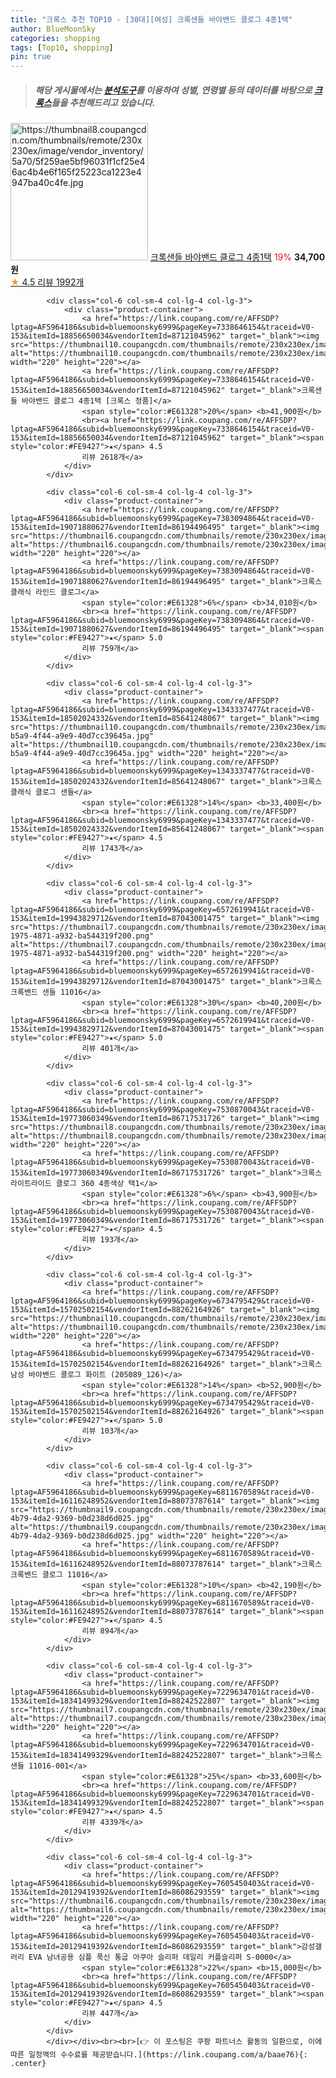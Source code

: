 ```yaml
---
title: "크록스 추천 TOP10 - [30대][여성] 크록샌들 바야밴드 클로그 4종1택"
author: BlueMoonSky
categories: shopping
tags: [Top10, shopping]
pin: true
---
```


> ##### 해당 게시물에서는 [**분석도구**](https://itemscout.io/)를 이용하여 **성별**, **연령별** 등의 데이터를 바탕으로 [**크록스**](https://link.coupang.com/a/baae76)들을 추천해드리고 있습니다.
<div class="container"><div class="row">
            <div class="col-6 col-sm-4 col-lg-4 col-lg-3">
                <div class="product-container">
                    <a href="https://link.coupang.com/re/AFFSDP?lptag=AF5964186&subid=bluemoonsky6999&pageKey=7188296050&traceid=V0-153&itemId=18143481979&vendorItemId=88242522527" target="_blank"><img src="https://thumbnail8.coupangcdn.com/thumbnails/remote/230x230ex/image/vendor_inventory/5a70/5f259ae5bf96031f1cf25e46ac4b4e6f165f25223ca1223e4947ba40c4fe.jpg" alt="https://thumbnail8.coupangcdn.com/thumbnails/remote/230x230ex/image/vendor_inventory/5a70/5f259ae5bf96031f1cf25e46ac4b4e6f165f25223ca1223e4947ba40c4fe.jpg" width="220" height="220"></a>
                    <a href="https://link.coupang.com/re/AFFSDP?lptag=AF5964186&subid=bluemoonsky6999&pageKey=7188296050&traceid=V0-153&itemId=18143481979&vendorItemId=88242522527" target="_blank">크록샌들 바야밴드 클로그 4종1택</a>
                    <span style="color:#E61328">19%</span> <b>34,700원</b>
                    <br><a href="https://link.coupang.com/re/AFFSDP?lptag=AF5964186&subid=bluemoonsky6999&pageKey=7188296050&traceid=V0-153&itemId=18143481979&vendorItemId=88242522527" target="_blank"><span style="color:#FE9427">★</span> 4.5
                    리뷰 1992개</a>
                </div>
            </div>
            
            <div class="col-6 col-sm-4 col-lg-4 col-lg-3">
                <div class="product-container">
                    <a href="https://link.coupang.com/re/AFFSDP?lptag=AF5964186&subid=bluemoonsky6999&pageKey=7338646154&traceid=V0-153&itemId=18856650034&vendorItemId=87121045962" target="_blank"><img src="https://thumbnail10.coupangcdn.com/thumbnails/remote/230x230ex/image/vendor_inventory/d578/9e8fa59ce312243099e07fcf452862d2af56faf877793d1946a5de4c157e.jpg" alt="https://thumbnail10.coupangcdn.com/thumbnails/remote/230x230ex/image/vendor_inventory/d578/9e8fa59ce312243099e07fcf452862d2af56faf877793d1946a5de4c157e.jpg" width="220" height="220"></a>
                    <a href="https://link.coupang.com/re/AFFSDP?lptag=AF5964186&subid=bluemoonsky6999&pageKey=7338646154&traceid=V0-153&itemId=18856650034&vendorItemId=87121045962" target="_blank">크록샌들 바야밴드 클로그 4종1택 [크록스 정품]</a>
                    <span style="color:#E61328">20%</span> <b>41,900원</b>
                    <br><a href="https://link.coupang.com/re/AFFSDP?lptag=AF5964186&subid=bluemoonsky6999&pageKey=7338646154&traceid=V0-153&itemId=18856650034&vendorItemId=87121045962" target="_blank"><span style="color:#FE9427">★</span> 4.5
                    리뷰 2618개</a>
                </div>
            </div>
            
            <div class="col-6 col-sm-4 col-lg-4 col-lg-3">
                <div class="product-container">
                    <a href="https://link.coupang.com/re/AFFSDP?lptag=AF5964186&subid=bluemoonsky6999&pageKey=7383094864&traceid=V0-153&itemId=19071880627&vendorItemId=86194496495" target="_blank"><img src="https://thumbnail6.coupangcdn.com/thumbnails/remote/230x230ex/image/rs_quotation_api/9kzgor5r/2826789c61154932aeb5a493696b79ea.jpg" alt="https://thumbnail6.coupangcdn.com/thumbnails/remote/230x230ex/image/rs_quotation_api/9kzgor5r/2826789c61154932aeb5a493696b79ea.jpg" width="220" height="220"></a>
                    <a href="https://link.coupang.com/re/AFFSDP?lptag=AF5964186&subid=bluemoonsky6999&pageKey=7383094864&traceid=V0-153&itemId=19071880627&vendorItemId=86194496495" target="_blank">크록스 클래식 라인드 클로그</a>
                    <span style="color:#E61328">6%</span> <b>34,010원</b>
                    <br><a href="https://link.coupang.com/re/AFFSDP?lptag=AF5964186&subid=bluemoonsky6999&pageKey=7383094864&traceid=V0-153&itemId=19071880627&vendorItemId=86194496495" target="_blank"><span style="color:#FE9427">★</span> 5.0
                    리뷰 759개</a>
                </div>
            </div>
            
            <div class="col-6 col-sm-4 col-lg-4 col-lg-3">
                <div class="product-container">
                    <a href="https://link.coupang.com/re/AFFSDP?lptag=AF5964186&subid=bluemoonsky6999&pageKey=1343337477&traceid=V0-153&itemId=18502024332&vendorItemId=85641248067" target="_blank"><img src="https://thumbnail10.coupangcdn.com/thumbnails/remote/230x230ex/image/retail/images/2023/04/12/9/0/1db1990c-b5a9-4f44-a9e9-40d7cc39645a.jpg" alt="https://thumbnail10.coupangcdn.com/thumbnails/remote/230x230ex/image/retail/images/2023/04/12/9/0/1db1990c-b5a9-4f44-a9e9-40d7cc39645a.jpg" width="220" height="220"></a>
                    <a href="https://link.coupang.com/re/AFFSDP?lptag=AF5964186&subid=bluemoonsky6999&pageKey=1343337477&traceid=V0-153&itemId=18502024332&vendorItemId=85641248067" target="_blank">크록스 클래식 클로그 샌들</a>
                    <span style="color:#E61328">14%</span> <b>33,400원</b>
                    <br><a href="https://link.coupang.com/re/AFFSDP?lptag=AF5964186&subid=bluemoonsky6999&pageKey=1343337477&traceid=V0-153&itemId=18502024332&vendorItemId=85641248067" target="_blank"><span style="color:#FE9427">★</span> 4.5
                    리뷰 1743개</a>
                </div>
            </div>
            
            <div class="col-6 col-sm-4 col-lg-4 col-lg-3">
                <div class="product-container">
                    <a href="https://link.coupang.com/re/AFFSDP?lptag=AF5964186&subid=bluemoonsky6999&pageKey=6572619941&traceid=V0-153&itemId=19943829712&vendorItemId=87043001475" target="_blank"><img src="https://thumbnail7.coupangcdn.com/thumbnails/remote/230x230ex/image/retail/images/2023/08/31/16/4/9c2caa51-1975-4871-a932-ba544319f200.png" alt="https://thumbnail7.coupangcdn.com/thumbnails/remote/230x230ex/image/retail/images/2023/08/31/16/4/9c2caa51-1975-4871-a932-ba544319f200.png" width="220" height="220"></a>
                    <a href="https://link.coupang.com/re/AFFSDP?lptag=AF5964186&subid=bluemoonsky6999&pageKey=6572619941&traceid=V0-153&itemId=19943829712&vendorItemId=87043001475" target="_blank">크록스 크록밴드 샌들 11016</a>
                    <span style="color:#E61328">30%</span> <b>40,200원</b>
                    <br><a href="https://link.coupang.com/re/AFFSDP?lptag=AF5964186&subid=bluemoonsky6999&pageKey=6572619941&traceid=V0-153&itemId=19943829712&vendorItemId=87043001475" target="_blank"><span style="color:#FE9427">★</span> 5.0
                    리뷰 401개</a>
                </div>
            </div>
            
            <div class="col-6 col-sm-4 col-lg-4 col-lg-3">
                <div class="product-container">
                    <a href="https://link.coupang.com/re/AFFSDP?lptag=AF5964186&subid=bluemoonsky6999&pageKey=7530870043&traceid=V0-153&itemId=19773060349&vendorItemId=86717531726" target="_blank"><img src="https://thumbnail8.coupangcdn.com/thumbnails/remote/230x230ex/image/vendor_inventory/9a9f/8b5c580b103df6480fdf9d905ac2277adb1d17dc675d4659ffdfb89af0fc.jpg" alt="https://thumbnail8.coupangcdn.com/thumbnails/remote/230x230ex/image/vendor_inventory/9a9f/8b5c580b103df6480fdf9d905ac2277adb1d17dc675d4659ffdfb89af0fc.jpg" width="220" height="220"></a>
                    <a href="https://link.coupang.com/re/AFFSDP?lptag=AF5964186&subid=bluemoonsky6999&pageKey=7530870043&traceid=V0-153&itemId=19773060349&vendorItemId=86717531726" target="_blank">크록스 라이트라이드 클로그 360 4종색상 택1</a>
                    <span style="color:#E61328">6%</span> <b>43,900원</b>
                    <br><a href="https://link.coupang.com/re/AFFSDP?lptag=AF5964186&subid=bluemoonsky6999&pageKey=7530870043&traceid=V0-153&itemId=19773060349&vendorItemId=86717531726" target="_blank"><span style="color:#FE9427">★</span> 4.5
                    리뷰 193개</a>
                </div>
            </div>
            
            <div class="col-6 col-sm-4 col-lg-4 col-lg-3">
                <div class="product-container">
                    <a href="https://link.coupang.com/re/AFFSDP?lptag=AF5964186&subid=bluemoonsky6999&pageKey=6734795429&traceid=V0-153&itemId=15702502154&vendorItemId=88262164926" target="_blank"><img src="https://thumbnail10.coupangcdn.com/thumbnails/remote/230x230ex/image/vendor_inventory/36a0/c8708f65378adac880bb0e6e4b5d2e14f6aa6e400a8638176d38c0ab3b33.jpg" alt="https://thumbnail10.coupangcdn.com/thumbnails/remote/230x230ex/image/vendor_inventory/36a0/c8708f65378adac880bb0e6e4b5d2e14f6aa6e400a8638176d38c0ab3b33.jpg" width="220" height="220"></a>
                    <a href="https://link.coupang.com/re/AFFSDP?lptag=AF5964186&subid=bluemoonsky6999&pageKey=6734795429&traceid=V0-153&itemId=15702502154&vendorItemId=88262164926" target="_blank">크록스 남성 바야밴드 콜로그 화이트 (205089_126)</a>
                    <span style="color:#E61328">14%</span> <b>52,900원</b>
                    <br><a href="https://link.coupang.com/re/AFFSDP?lptag=AF5964186&subid=bluemoonsky6999&pageKey=6734795429&traceid=V0-153&itemId=15702502154&vendorItemId=88262164926" target="_blank"><span style="color:#FE9427">★</span> 5.0
                    리뷰 103개</a>
                </div>
            </div>
            
            <div class="col-6 col-sm-4 col-lg-4 col-lg-3">
                <div class="product-container">
                    <a href="https://link.coupang.com/re/AFFSDP?lptag=AF5964186&subid=bluemoonsky6999&pageKey=6811670589&traceid=V0-153&itemId=16116248952&vendorItemId=88073787614" target="_blank"><img src="https://thumbnail9.coupangcdn.com/thumbnails/remote/230x230ex/image/retail/images/2023/12/14/17/5/6f14979d-4b79-4da2-9369-b0d238d6d025.jpg" alt="https://thumbnail9.coupangcdn.com/thumbnails/remote/230x230ex/image/retail/images/2023/12/14/17/5/6f14979d-4b79-4da2-9369-b0d238d6d025.jpg" width="220" height="220"></a>
                    <a href="https://link.coupang.com/re/AFFSDP?lptag=AF5964186&subid=bluemoonsky6999&pageKey=6811670589&traceid=V0-153&itemId=16116248952&vendorItemId=88073787614" target="_blank">크록스 크록밴드 클로그 11016</a>
                    <span style="color:#E61328">10%</span> <b>42,190원</b>
                    <br><a href="https://link.coupang.com/re/AFFSDP?lptag=AF5964186&subid=bluemoonsky6999&pageKey=6811670589&traceid=V0-153&itemId=16116248952&vendorItemId=88073787614" target="_blank"><span style="color:#FE9427">★</span> 4.5
                    리뷰 894개</a>
                </div>
            </div>
            
            <div class="col-6 col-sm-4 col-lg-4 col-lg-3">
                <div class="product-container">
                    <a href="https://link.coupang.com/re/AFFSDP?lptag=AF5964186&subid=bluemoonsky6999&pageKey=7229634701&traceid=V0-153&itemId=18341499329&vendorItemId=88242522807" target="_blank"><img src="https://thumbnail7.coupangcdn.com/thumbnails/remote/230x230ex/image/vendor_inventory/c14f/05fbfc94dab7139579f6fac70e8626d591e8f63385cb07f5e777e039e2bf.jpg" alt="https://thumbnail7.coupangcdn.com/thumbnails/remote/230x230ex/image/vendor_inventory/c14f/05fbfc94dab7139579f6fac70e8626d591e8f63385cb07f5e777e039e2bf.jpg" width="220" height="220"></a>
                    <a href="https://link.coupang.com/re/AFFSDP?lptag=AF5964186&subid=bluemoonsky6999&pageKey=7229634701&traceid=V0-153&itemId=18341499329&vendorItemId=88242522807" target="_blank">크록스 샌들 11016-001</a>
                    <span style="color:#E61328">25%</span> <b>33,600원</b>
                    <br><a href="https://link.coupang.com/re/AFFSDP?lptag=AF5964186&subid=bluemoonsky6999&pageKey=7229634701&traceid=V0-153&itemId=18341499329&vendorItemId=88242522807" target="_blank"><span style="color:#FE9427">★</span> 4.5
                    리뷰 4339개</a>
                </div>
            </div>
            
            <div class="col-6 col-sm-4 col-lg-4 col-lg-3">
                <div class="product-container">
                    <a href="https://link.coupang.com/re/AFFSDP?lptag=AF5964186&subid=bluemoonsky6999&pageKey=7605450403&traceid=V0-153&itemId=20129419392&vendorItemId=86086293559" target="_blank"><img src="https://thumbnail6.coupangcdn.com/thumbnails/remote/230x230ex/image/vendor_inventory/ae23/0a842f53c49f35f2cf1171ded1d0c001ea4d0bf680501d390e75dbcaa213.jpg" alt="https://thumbnail6.coupangcdn.com/thumbnails/remote/230x230ex/image/vendor_inventory/ae23/0a842f53c49f35f2cf1171ded1d0c001ea4d0bf680501d390e75dbcaa213.jpg" width="220" height="220"></a>
                    <a href="https://link.coupang.com/re/AFFSDP?lptag=AF5964186&subid=bluemoonsky6999&pageKey=7605450403&traceid=V0-153&itemId=20129419392&vendorItemId=86086293559" target="_blank">감성갤러리 EVA 남녀공용 심플 푹신 통굽 아쿠아 슬리퍼 데일리 커플슬리퍼 S-0000</a>
                    <span style="color:#E61328">22%</span> <b>15,000원</b>
                    <br><a href="https://link.coupang.com/re/AFFSDP?lptag=AF5964186&subid=bluemoonsky6999&pageKey=7605450403&traceid=V0-153&itemId=20129419392&vendorItemId=86086293559" target="_blank"><span style="color:#FE9427">★</span> 4.5
                    리뷰 447개</a>
                </div>
            </div>
            </div></div><br><br>[👉 이 포스팅은 쿠팡 파트너스 활동의 일환으로, 이에 따른 일정액의 수수료를 제공받습니다.](https://link.coupang.com/a/baae76){: .center}